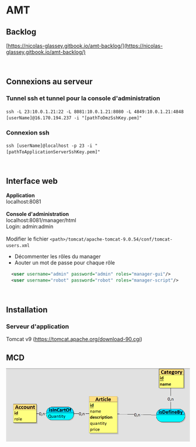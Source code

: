 # AMT

## Backlog
[https://nicolas-glassey.gitbook.io/amt-backlog/](https://nicolas-glassey.gitbook.io/amt-backlog/)

<br/>

## Connexions au serveur
### Tunnel ssh et tunnel pour la console d'administration
`ssh -L 23:10.0.1.21:22 -L 8081:10.0.1.21:8080 -L 4849:10.0.1.21:4848 [userName]@16.170.194.237 -i "[pathToDmzSshKey.pem]"`

### Connexion ssh
`ssh [userName]@localhost -p 23 -i "[pathToApplicationServerSshKey.pem]"`

</br>

## Interface web </br>

**Application**  </br>
localhost:8081  </br></br>
**Console d'administration** </br>
localhost:8081/manager/html </br>
Login: admin:admin </br></br>
Modifier le fichier `<path>/tomcat/apache-tomcat-9.0.54/conf/tomcat-users.xml` </br>
- Décommenter les rôles du manager </br>
- Aouter un mot de passe pour chaque rôle </br>
````xml
  <user username="admin" password="admin" roles="manager-gui"/>
  <user username="robot" password="robot" roles="manager-script"/>
````
</br>

## Installation <br/>
### Serveur d'application <br/>
Tomcat v9 (https://tomcat.apache.org/download-90.cgi)


## MCD

![](images\MCD.png)
